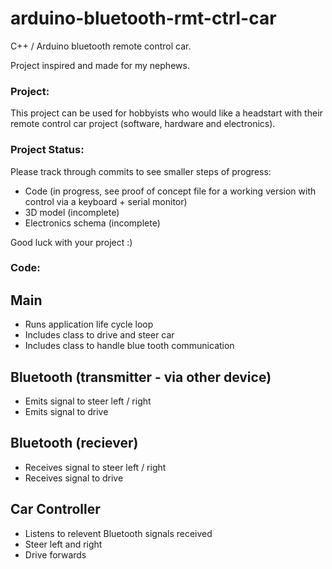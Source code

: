 # arduino-bluetooth-rmt-ctrl-car
C++ / Arduino bluetooth remote control car.

Project inspired and made for my nephews.

### Project: 

This project can be used for hobbyists who would like a headstart with their remote control car project (software, hardware and electronics).

### Project Status: 

Please track through commits to see smaller steps of progress:

- Code (in progress, see proof of concept file for a working version with control via a keyboard + serial monitor)
- 3D model (incomplete)
- Electronics schema (incomplete)

Good luck with your project :) 

### Code: 

## Main 
- Runs application life cycle loop
- Includes class to drive and steer car 
- Includes class to handle blue tooth communication

## Bluetooth (transmitter - via other device)
- Emits signal to steer left / right
- Emits signal to drive

## Bluetooth (reciever)
- Receives signal to steer left / right
- Receives signal to drive

## Car Controller 
- Listens to relevent Bluetooth signals received
- Steer left and right
- Drive forwards


